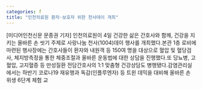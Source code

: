 ```yaml
---
categories: f
title: "인천의료원 환자·보호자 위한 천사데이 개최"
---
```

[미디어인천신문 문종권 기자] 인천의료원이 4일 건강한 삶은 간호사와 함께, 건강을 지키는 올바른 손 씻기 주제로 사랑나눔 천사(1004)데이 행사를 개최했다.본관 1층 로비에 마련된 행사장에는 간호사들이 환자와 내원객 등 150여 명을 대상으로 혈압 및 혈당검사, 체지방측정을 통한 체중조절과 올바른 운동법에 대한 상담을 진행했다.또 당뇨병, 고혈압, 고지혈증 등 만성질환 전담간호사의 1:1 맞춤형 건강상담도 병행됐다.감염관리실에서는 하반기 코로나19 재유행과 독감(인플루엔자) 등 트윈 데믹을 대비해 올바른 손 위생 6단계 체험 교
